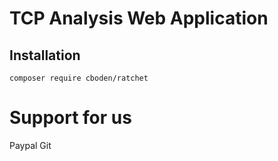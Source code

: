 # TCP Analysis Web Application

## Installation 
`composer require cboden/ratchet`

# Support for us
Paypal 
Git 
